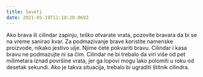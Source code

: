 ```yaml
---
title: Saveti
date: 2021-05-19T11:10:20.060Z
---
```


Ako brava ili cilindar zapinju, teško otvarate vrata, pozovite bravara da bi se na vreme sanirao kvar.
Za podmazivanje brave koristite namenske proizvode, nikako jestivo ulje. Njime ćete pokvariti bravu. Cilindar i kasa bravu ne podmazujte ni sa čim.
Cilindar ne bi trebalo da viri više od pet milimetara iznad površine vrata, jer ga lopovi mogu lako polomiti u roku od desetak sekundi. Ako je takva situacija, trebalo bi ugraditi štitnik cilindra.
